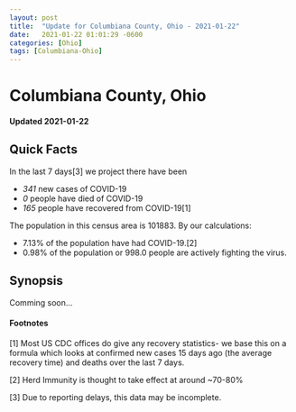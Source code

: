 ```yaml
---
layout: post
title:  "Update for Columbiana County, Ohio - 2021-01-22"
date:   2021-01-22 01:01:29 -0600
categories: [Ohio]
tags: [Columbiana-Ohio]
---
```


# Columbiana County, Ohio
#### Updated 2021-01-22

## Quick Facts

In the last 7 days[3] we project there have been
- *341* new cases of COVID-19
- *0* people have died of COVID-19
- *165* people have recovered from COVID-19[1]

The population in this census area is 101883. By our calculations:
- 7.13% of the population have had COVID-19.[2]
- 0.98% of the population or 998.0 people are actively fighting the virus.

## Synopsis

Comming soon...


#### Footnotes

[1] Most US CDC offices do give any recovery statistics- we base this on a formula which looks at confirmed new cases
15 days ago (the average recovery time) and deaths over the last 7 days.

[2] Herd Immunity is thought to take effect at around ~70-80%

[3] Due to reporting delays, this data may be incomplete.
 
    